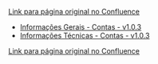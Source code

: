 [Link para página original no Confluence](https://openfinancebrasil.atlassian.net/wiki/spaces/OF/pages/17372226)

- [Informações Gerais - Contas - v1.0.3](../../../../../../../OF/Open%20Finance%20Brasil/Especifica%c3%a7%c3%b5es%20de%20APIs/Dados%20do%20Cliente%20%e2%80%93%20DC/[DC]%20API%20-%20Contas/Hist%c3%b3rico%20de%20Especifica%c3%a7%c3%b5es%20-%20[DC]%20Contas/v1.0.3%20-%20Contas/Informa%c3%a7%c3%b5es%20Gerais%20-%20Contas%20-%20v1.0.3)
- [Informações Técnicas - Contas - v1.0.3](../../../../../../../OF/Open%20Finance%20Brasil/Especifica%c3%a7%c3%b5es%20de%20APIs/Dados%20do%20Cliente%20%e2%80%93%20DC/[DC]%20API%20-%20Contas/Hist%c3%b3rico%20de%20Especifica%c3%a7%c3%b5es%20-%20[DC]%20Contas/v1.0.3%20-%20Contas/Informa%c3%a7%c3%b5es%20T%c3%a9cnicas%20-%20Contas%20-%20v1.0.3)

[Link para página original no Confluence](https://openfinancebrasil.atlassian.net/wiki/spaces/OF/pages/17372226)